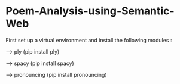 # Poem-Analysis-using-Semantic-Web
First set up a virtual environment and install the following modules :

--> ply (pip install ply)

--> spacy (pip install spacy)

--> pronouncing (pip install pronouncing)
